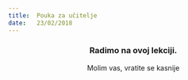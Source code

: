 ```yaml
---
title:  Pouka za učitelje
date:   23/02/2018
---
```


### <center>Radimo na ovoj lekciji.</center>
<center>Molim vas, vratite se kasnije</center>